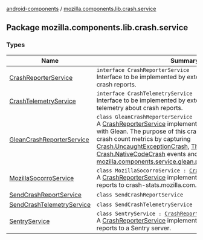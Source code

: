 [android-components](../index.md) / [mozilla.components.lib.crash.service](./index.md)

## Package mozilla.components.lib.crash.service

### Types

| Name | Summary |
|---|---|
| [CrashReporterService](-crash-reporter-service/index.md) | `interface CrashReporterService`<br>Interface to be implemented by external services that accept crash reports. |
| [CrashTelemetryService](-crash-telemetry-service/index.md) | `interface CrashTelemetryService`<br>Interface to be implemented by external services that collect telemetry about crash reports. |
| [GleanCrashReporterService](-glean-crash-reporter-service/index.md) | `class GleanCrashReporterService : `[`CrashTelemetryService`](-crash-telemetry-service/index.md)<br>A [CrashReporterService](-crash-reporter-service/index.md) implementation for recording metrics with Glean.  The purpose of this crash reporter is to collect crash count metrics by capturing [Crash.UncaughtExceptionCrash](../mozilla.components.lib.crash/-crash/-uncaught-exception-crash/index.md), [Throwable](https://kotlinlang.org/api/latest/jvm/stdlib/kotlin/-throwable/index.html) and [Crash.NativeCodeCrash](../mozilla.components.lib.crash/-crash/-native-code-crash/index.md) events and record to the respective [mozilla.components.service.glean.private.CounterMetricType](../mozilla.components.service.glean.private/-counter-metric-type.md). |
| [MozillaSocorroService](-mozilla-socorro-service/index.md) | `class MozillaSocorroService : `[`CrashReporterService`](-crash-reporter-service/index.md)<br>A [CrashReporterService](-crash-reporter-service/index.md) implementation uploading crash reports to crash-stats.mozilla.com. |
| [SendCrashReportService](-send-crash-report-service/index.md) | `class SendCrashReportService` |
| [SendCrashTelemetryService](-send-crash-telemetry-service/index.md) | `class SendCrashTelemetryService` |
| [SentryService](-sentry-service/index.md) | `class SentryService : `[`CrashReporterService`](-crash-reporter-service/index.md)<br>A [CrashReporterService](-crash-reporter-service/index.md) implementation that uploads crash reports to a Sentry server. |
